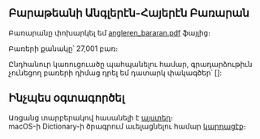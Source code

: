 ## Բարաթեանի Անգլերէն-Հայերէն Բառարան

Բառարանը փոխարկել եմ [angleren_bararan.pdf](http://www.armin.am/images/menus/1720/Angleren_bararan.pdf) ֆայլից։  

Բառերի քանակը՝ 27,001 բառ։  

Ընդհանուր կառուցուածը պահպանելու համար, գրադարձութիւն չունեցող բառերի դիմաց դրել եմ դատարկ փակագծեր՝ []:  



## Ինչպես օգտագործել
Առցանց տարբերակով հասանելի է [այստեղ](https://tigransimonyan.github.io/baratian-dictionary-assets/)։  
macOS-ի Dictionary-ի ծրագրում աւելացնելու համար [կարդացէք](https://github.com/tigransimonyan/macos-english-armenian-dictionary)։  

